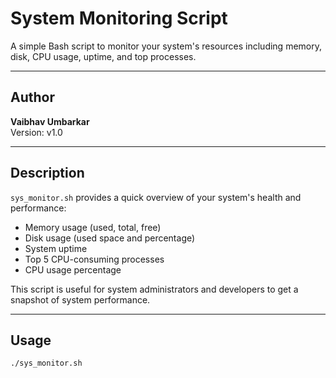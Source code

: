 # System Monitoring Script

A simple Bash script to monitor your system's resources including memory, disk, CPU usage, uptime, and top processes.

---

## Author

**Vaibhav Umbarkar**  
Version: v1.0  

---

## Description

`sys_monitor.sh` provides a quick overview of your system's health and performance:

- Memory usage (used, total, free)
- Disk usage (used space and percentage)
- System uptime
- Top 5 CPU-consuming processes
- CPU usage percentage

This script is useful for system administrators and developers to get a snapshot of system performance.

---

## Usage

```bash
./sys_monitor.sh
